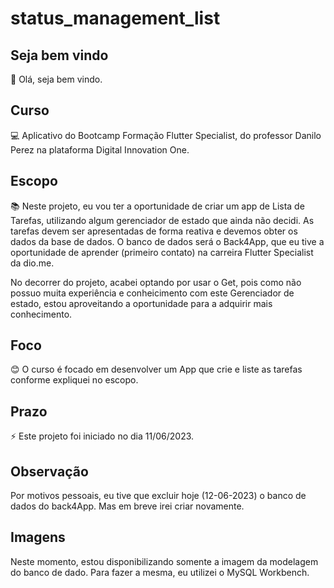 # status_management_list

## Seja bem vindo

👋 Olá, seja bem vindo.

## Curso

💻 Aplicativo do Bootcamp Formação Flutter Specialist, do professor Danilo Perez na plataforma Digital Innovation One.

## Escopo

📚 Neste projeto, eu vou ter a oportunidade de criar um app de Lista de Tarefas, utilizando algum gerenciador de estado que ainda não decidi. As tarefas devem ser apresentadas de forma reativa e devemos obter os dados da base de dados. O banco de dados será o Back4App, que eu tive a oportunidade de aprender (primeiro contato) na carreira Flutter Specialist da dio.me.

No decorrer do projeto, acabei optando por usar o Get, pois como não possuo muita experiência e conheicimento com este Gerenciador de estado, estou aproveitando a oportunidade para a adquirir mais conhecimento.

## Foco

😊 O curso é focado em desenvolver um App que crie e liste as tarefas conforme expliquei no escopo.

## Prazo

⚡ Este projeto foi iniciado no dia 11/06/2023.

## Observação

Por motivos pessoais, eu tive que excluir hoje (12-06-2023) o banco de dados do back4App. Mas em breve irei criar novamente.

## Imagens

Neste momento, estou disponibilizando somente a imagem da modelagem do banco de dado. Para fazer a mesma, eu utilizei o MySQL Workbench.

